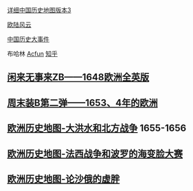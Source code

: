 [详细中国历史地图版本3](中国历史地图版本3.md)

[欧陆风云](欧陆风云.md)

[中国历史大事件](中国历史大事件.md)







布哈林 [Acfun](https://www.acfun.cn/u/350475.aspx) [知乎](https://www.zhihu.com/people/bu-ha-lin/posts?page=1)



## [闲来无事来ZB——1648欧洲全英版](https://zhuanlan.zhihu.com/p/23043100)

## [周末装B第二弹——1653、4年的欧洲](https://zhuanlan.zhihu.com/p/23275504)

## [欧洲历史地图-大洪水和北方战争](https://zhuanlan.zhihu.com/p/23378737) 1655-1656

## [欧洲历史地图-法西战争和波罗的海变脸大赛](https://zhuanlan.zhihu.com/p/23762837)

## [欧洲历史地图-论沙俄的虚胖](https://zhuanlan.zhihu.com/p/24019852)

